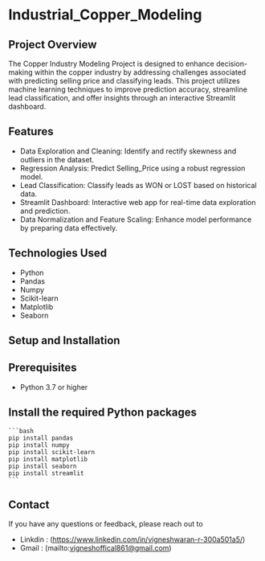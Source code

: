 # Industrial_Copper_Modeling

## Project Overview
The Copper Industry Modeling Project is designed to enhance decision-making within the copper industry by addressing challenges associated with predicting selling price and classifying leads. This project utilizes machine learning techniques to improve prediction accuracy, streamline lead classification, and offer insights through an interactive Streamlit dashboard.

## Features
- Data Exploration and Cleaning: Identify and rectify skewness and outliers in the dataset.
- Regression Analysis: Predict Selling_Price using a robust regression model.
- Lead Classification: Classify leads as WON or LOST based on historical data.
- Streamlit Dashboard: Interactive web app for real-time data exploration and prediction.
- Data Normalization and Feature Scaling: Enhance model performance by preparing data effectively.

## Technologies Used
- Python
- Pandas
- Numpy
- Scikit-learn
- Matplotlib
- Seaborn

## Setup and Installation
## Prerequisites
- Python 3.7 or higher

## Install the required Python packages

    ```bash
    pip install pandas
    pip install numpy
    pip install scikit-learn
    pip install matplotlib
    pip install seaborn
    pip install streamlit
    ```

## Contact

If you have any questions or feedback, please reach out to 

- Linkdin : (https://www.linkedin.com/in/vigneshwaran-r-300a501a5/)
- Gmail : (mailto:vigneshoffical861@gmail.com)
